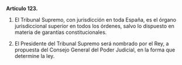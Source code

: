 **Artículo 123.**

1. El Tribunal Supremo, con jurisdicción en toda España, es el órgano jurisdiccional superior en todos los órdenes, salvo lo dispuesto en materia de garantías constitucionales.

2. El Presidente del Tribunal Supremo será nombrado por el Rey, a propuesta del Consejo General del Poder Judicial, en la forma que determine la ley.
